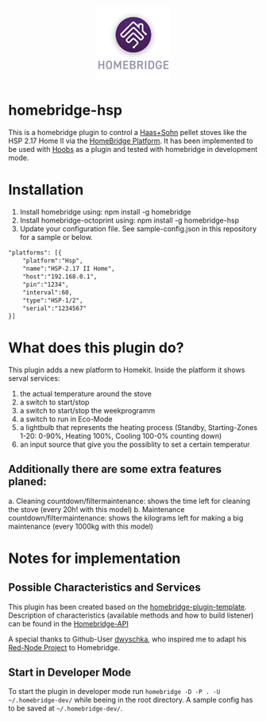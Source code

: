 
<p align="center">

<img src="https://github.com/homebridge/branding/raw/master/logos/homebridge-wordmark-logo-vertical.png" width="150">

</p>


# homebridge-hsp

This is a homebridge plugin to control a [Haas+Sohn](https://www.haassohn.com/) pellet stoves like the HSP 2.17 Home II via the [HomeBridge Platform](https://github.com/homebridge/homebridge).
It has been implemented to be used with [Hoobs](https://hoobs.org/) as a plugin and tested with homebridge in development mode.

# Installation

1. Install homebridge using: npm install -g homebridge
2. Install homebridge-octoprint using: npm install -g homebridge-hsp
3. Update your configuration file. See sample-config.json in this repository for a sample or below.


```
"platforms": [{
    "platform":"Hsp",
    "name":"HSP-2.17 II Home",
    "host":"192.168.0.1",
    "pin":"1234",
    "interval":60,
    "type":"HSP-1/2",
    "serial":"1234567"
}]
```

# What does this plugin do?
This plugin adds a new platform to Homekit. Inside the platform it shows serval services:
1. the actual temperature around the stove
2. a switch to start/stop 
3. a switch to start/stop the weekprogramm
4. a switch to run in Eco-Mode
5. a lightbulb that represents the heating process (Standby, Starting-Zones 1-20: 0-90%, Heating 100%, Cooling 100-0% counting down)
6. an input source that give you the possiblity to set a certain temperatur

## Additionally there are some extra features planed:
a. Cleaning countdown/filtermaintenance: shows the time left for cleaning the stove (every 20h! with this model)
b. Maintenance countdown/filtermaintenance: shows the kilograms left for making a big maintenance (every 1000kg with this model)

# Notes for implementation

## Possible Characteristics and Services
This plugin has been created based on the [homebridge-plugin-template](https://github.com/homebridge/homebridge-plugin-template).
Description of characteristics (available methods and how to build listener) can be found in the [Homebridge-API](https://developers.homebridge.io/#/)

A special thanks to Github-User [dwyschka](https://github.com/dwyschka), who inspired me to adapt his [Red-Node Project](https://github.com/dwyschka/node-red-contrib-hsp) to Homebridge.

## Start in Developer Mode

To start the plugin in developer mode run `homebridge -D -P . -U ~/.homebridge-dev/` while beeing in the root directory. A sample config has to be saved at `~/.homebridge-dev/`.